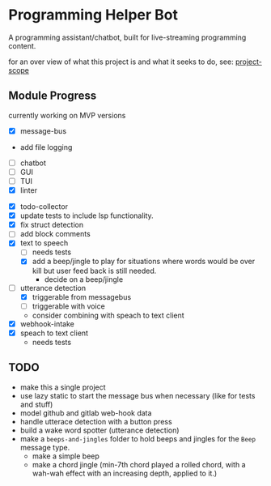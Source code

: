 # Programming Helper Bot

A programming assistant/chatbot, built for live-streaming programming content.

for an over view of what this project is and what it seeks to do, see: [project-scope](project-scope.md)

## Module Progress

currently working on MVP versions

- [x] message-bus
 - add file logging
- [ ] chatbot
- [ ] GUI
- [ ] TUI
- [x] linter
<!-- - [ ] LSP -->
- [x] todo-collector
 - [x] update tests to include lsp functionality.
 - [x] fix struct detection
 - [ ] add block comments
- [x] text to speech
  - [ ] needs tests
  - [x] add a beep/jingle to play for situations where words would be over kill but user feed back is still needed.
    - decide on a beep/jingle
- [ ] utterance detection
  - [x] triggerable from messagebus
  - [ ] triggerable with voice
  - consider combining with speach to text client
- [x] webhook-intake
- [x] speach to text client
  - needs tests

## TODO

- make this a single project
- use lazy static to start the message bus when necessary (like for tests and stuff)
- model github and gitlab web-hook data
- handle utterace detection with a button press
- build a wake word spotter (utterance detection)
- make a `beeps-and-jingles` folder to hold beeps and jingles for the `Beep` message type.
  - make a simple beep
  - make a chord jingle (min-7th chord played a rolled chord, with a wah-wah effect with an increasing depth, applied to it.)
